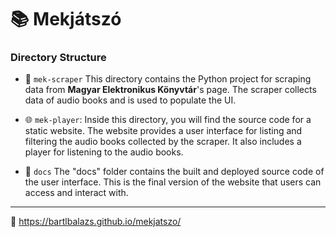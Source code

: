 # :books: Mekjátszó

### Directory Structure

- :wrench: `mek-scraper` This directory contains the Python project for scraping data from **Magyar Elektronikus Könyvtár**'s page. The scraper collects data of audio books and is used to populate the UI.

- :globe_with_meridians: `mek-player`: Inside this directory, you will find the source code for a static website. The website provides a user interface for listing and filtering the audio books collected by the scraper. It also includes a player for listening to the audio books.

- :page_facing_up: `docs` The "docs" folder contains the built and deployed source code of the user interface. This is the final version of the website that users can access and interact with.

---

:pushpin: https://bartlbalazs.github.io/mekjatszo/

